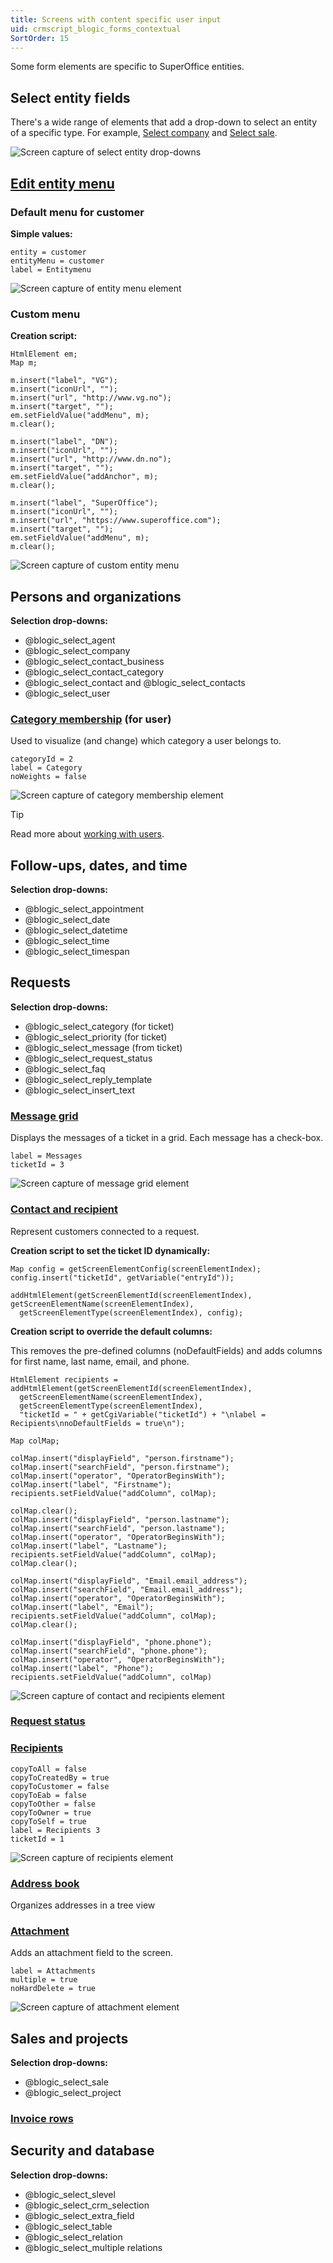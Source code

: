 ```yaml
---
title: Screens with content specific user input
uid: crmscript_blogic_forms_contextual
SortOrder: 15
---
```


Some form elements are specific to SuperOffice entities.

## Select entity fields

There's a wide range of elements that add a drop-down to select an entity of a specific type. For example, [Select company](@blogic_select_company) and [Select sale](@blogic_select_sale).

![Screen capture of select entity drop-downs](../images/select-entity-dropdown.png)

## [Edit entity menu](@blogic_edit_entity_menu)

### Default menu for customer

**Simple values:**

```crmscript
entity = customer
entityMenu = customer
label = Entitymenu
```

![Screen capture of entity menu element](../images/entity-menu-element.png)

### Custom menu

**Creation script:**

```crmscript
HtmlElement em;
Map m;

m.insert("label", "VG");
m.insert("iconUrl", "");
m.insert("url", "http://www.vg.no");
m.insert("target", "");
em.setFieldValue("addMenu", m);
m.clear();

m.insert("label", "DN");
m.insert("iconUrl", "");
m.insert("url", "http://www.dn.no");
m.insert("target", "");
em.setFieldValue("addAnchor", m);
m.clear();

m.insert("label", "SuperOffice");
m.insert("iconUrl", "");
m.insert("url", "https://www.superoffice.com");
m.insert("target", "");
em.setFieldValue("addMenu", m);
m.clear();
```

![Screen capture of custom entity menu](../images/entity-menu-custom.png)

## Persons and organizations

**Selection drop-downs:**

* @blogic_select_agent
* @blogic_select_company
* @blogic_select_contact_business
* @blogic_select_contact_category
* @blogic_select_contact and @blogic_select_contacts
* @blogic_select_user

### [Category membership](@blogic_category_membership) (for user)

Used to visualize (and change) which category a user belongs to.

```crmscript
categoryId = 2
label = Category
noWeights = false
```

![Screen capture of category membership element](../images/category-membership.png)

> [!TIP]
> Read more about [working with users](@crmscript-class-user).

## Follow-ups, dates, and time

**Selection drop-downs:**

* @blogic_select_appointment
* @blogic_select_date
* @blogic_select_datetime
* @blogic_select_time
* @blogic_select_timespan

## Requests

**Selection drop-downs:**

* @blogic_select_category (for ticket)
* @blogic_select_priority (for ticket)
* @blogic_select_message (from ticket)
* @blogic_select_request_status
* @blogic_select_faq
* @blogic_select_reply_template
* @blogic_select_insert_text

### [Message grid](@blogic_message_grid)

Displays the messages of a ticket in a grid. Each message has a check-box.

```crmscript
label = Messages
ticketId = 3
```

![Screen capture of message grid element](../images/message-grid.png)

### [Contact and recipient](@blogic_contact_and_recipient)

Represent customers connected to a request.

**Creation script to set the ticket ID dynamically:**

```crmscript
Map config = getScreenElementConfig(screenElementIndex);
config.insert("ticketId", getVariable("entryId"));

addHtmlElement(getScreenElementId(screenElementIndex), getScreenElementName(screenElementIndex),
  getScreenElementType(screenElementIndex), config);
```

**Creation script to override the default columns:**

This removes the pre-defined columns (noDefaultFields) and adds columns for first name, last name, email, and phone.

```crmscript
HtmlElement recipients = addHtmlElement(getScreenElementId(screenElementIndex),
  getScreenElementName(screenElementIndex),
  getScreenElementType(screenElementIndex),
  "ticketId = " + getCgiVariable("ticketId") + "\nlabel = Recipients\nnoDefaultFields = true\n");

Map colMap;

colMap.insert("displayField", "person.firstname");
colMap.insert("searchField", "person.firstname");
colMap.insert("operator", "OperatorBeginsWith");
colMap.insert("label", "Firstname");
recipients.setFieldValue("addColumn", colMap);

colMap.clear();
colMap.insert("displayField", "person.lastname");
colMap.insert("searchField", "person.lastname");
colMap.insert("operator", "OperatorBeginsWith");
colMap.insert("label", "Lastname");
recipients.setFieldValue("addColumn", colMap);
colMap.clear();

colMap.insert("displayField", "Email.email_address");
colMap.insert("searchField", "Email.email_address");
colMap.insert("operator", "OperatorBeginsWith");
colMap.insert("label", "Email");
recipients.setFieldValue("addColumn", colMap);
colMap.clear();

colMap.insert("displayField", "phone.phone");
colMap.insert("searchField", "phone.phone");
colMap.insert("operator", "OperatorBeginsWith");
colMap.insert("label", "Phone");
recipients.setFieldValue("addColumn", colMap)
```

![Screen capture of contact and recipients element](../images/contact-and-recipients-element.png)

### [Request status](@blogic_select_ticket_status)

### [Recipients](@blogic_recipients)

```crmscript
copyToAll = false
copyToCreatedBy = true
copyToCustomer = false
copyToEab = false
copyToOther = false
copyToOwner = true
copyToSelf = true
label = Recipients 3
ticketId = 1
```

![Screen capture of recipients element](../images/recipients-element.png)

### [Address book](@blogic_address_book)

Organizes addresses in a tree view

### [Attachment](@blogic_attachment)

Adds an attachment field to the screen.

```crmscript
label = Attachments
multiple = true
noHardDelete = true
```

![Screen capture of attachment element](../images/attachment-element.png)

## Sales and projects

**Selection drop-downs:**

* @blogic_select_sale
* @blogic_select_project

### [Invoice rows](@blogic_invoice)

## Security and database

**Selection drop-downs:**

* @blogic_select_slevel
* @blogic_select_crm_selection
* @blogic_select_extra_field
* @blogic_select_table
* @blogic_select_relation
* @blogic_select_multiple relations
